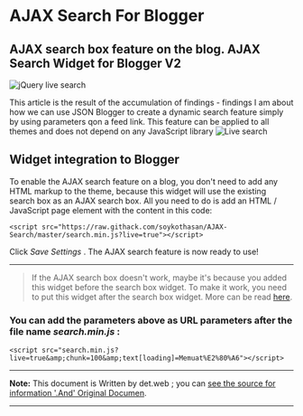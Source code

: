AJAX Search For Blogger
=============

AJAX search box feature on the blog. AJAX Search Widget for Blogger V2
-------------

![jQuery live search](https://3.bp.blogspot.com/-b6Yb3-Gr6Jk/W8AtGGtADnI/AAAAAAAAHXw/uR89lSUcFhYUm3o2cLbjsI3chLGKxCHmwCLcBGAs/s1600/Cara%2BMenambahkan%2BFitur%2BAjax%2BSearch%2Bdi%2BBlog%2B1.png)

This article is the result of the accumulation of findings - findings I am about how we can use JSON Blogger to create a dynamic search feature simply by using parameters qon a feed link. This feature can be applied to all themes and does not depend on any JavaScript library
![Live search](https://2.bp.blogspot.com/-h3HupKFyOKU/W6GjnzlL_yI/AAAAAAAAJPE/1GcWJo2Clb4WC1mgp0GY1qOH6cKoutMDwCLcBGAs/s1600/blogger-ajax-search-widget.png)
## Widget integration to Blogger
To enable the AJAX search feature on a blog, you don't need to add any HTML markup to the theme, because this widget will use the existing search box as an AJAX search box. All you need to do is add an HTML / JavaScript page element with the content in this code:

``<script src="https://raw.githack.com/soykothasan/AJAX-Search/master/search.min.js?live=true"></script>``

Click *Save Settings* . The AJAX search feature is now ready to use!

---------------------------------------

> If the AJAX search box doesn't work, maybe it's because you added this widget before the search box widget.
> To make it work, you need to put this widget after the search box widget. More can be read [here](https://www.dte.web.id/2013/08/memahami-domcontentloaded.html).

### You can add the parameters above as URL parameters after the file name *search.min.js* :

``<script src="search.min.js?live=true&amp;chunk=100&amp;text[loading]=Memuat%E2%80%A6"></script>``

- - -
 **Note:** This document is Written by det.web ; you
can [see the source for information '.And' Original Documen][src].

  [src]: https://www.dte.web.id/2018/09/widget-ajax-penelusuran-blogger.html

* * *

